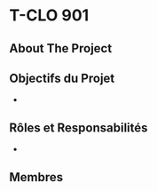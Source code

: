 # T-CLO 901

## About The Project


## Objectifs du Projet

- 

## Rôles et Responsabilités

-

## Membres

